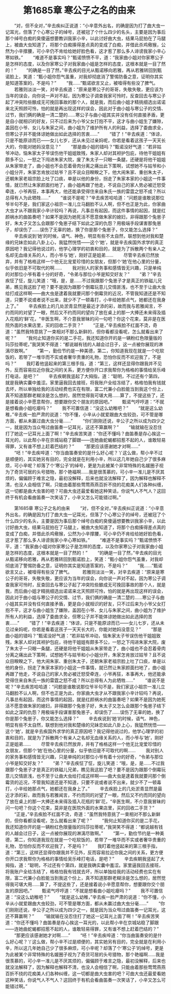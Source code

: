 # 　　第1685章 寒公子之名的由来
　　“对，但不全对，”辛去疾纠正说道：“小辛意外出名，的确是因为打了曲大虫一记耳光，但落了个心寒公子的绰号，还被冠了个什么四少的名头，主要是因为事后那个绰号白痴的臭傻逼想要教训我家小辛，以此讨好曲大虫，结果马屁拍在了马腿上，被曲大虫知道了，将那个白痴揍得差点真的变成了白痴，并借此杀鸡儆猴，公然为小辛撑腰，可小辛仍不肯给给她好脸色看，这才惹了那么多人诽谤我家小辛心寒如铁。”
　　“难道不是事实吗？”甄诺愤愤不平，道：“我家曲小姐对你家寒公子是怎样的态度，以及你家寒公子对我家曲小姐是怎样的态度，这根本就是一目了然的！”
　　“的确是一目了然，”辛去疾的目光从甄诺移向若雅，再从若雅转回到甄诺脸上，笑道：“甄小姐你怨气虽重，对我却彻底消了警惕防备之意，证明你其实是知道答案的，不是吗？”
　　“我……”甄诺欲言又止，被噎得有些没了脾气。
　　若雅则淡淡一笑，对辛去疾道：“原来是寒公子的哥哥，失敬失敬，更应该为当年的误会，向你说一声对不起，因为寒公子调查我家可怜时，反查回去与寒公子起了冲突险些酿成无可挽回事故的那个人，就是我，而后曲小姐才精挑细选出诺诺来北天照顾可怜，怕的就是再出现这样的误会，因此对于曲小姐与寒公子的交情、过节，我们俩的确是一清二楚的……寒公子与曲小姐其实并没有任何直接矛盾，更是自小就相识的好友，只不过后来为小爷父女打抱不平，这才与曲小姐生了嫌隙，盖因在小爷、女儿与朱家之间，曲小姐为了维护所有人的利益，选择了委曲求全，但寒公子并不能体谅她做出如此选择的苦衷……”
　　“错了！”辛去疾道：“体谅，只是不能原谅而已——女儿七岁，还从未见过亲妈呢，你若是看着这孩子一天天长大的，你能对她妈没意见？”
　　“那是曲小姐的错吗？”甄诺没好气道：“若非姑爷冲动，恼朱家太子爷误伤他干姐姐致残，朱家人却对其袒护包庇，待他干姐姐有颇多不公，一怒之下闯进朱家大院，废了朱太子一只眼一条腿，还硬是将他干姐姐从朱家带走了，曲小姐也不会忍着骨肉分离之痛出此下策啊，试想她不与姑爷和小小姐分开，朱家怎肯放过姑爷？且不说众目睽睽之下，他大闹朱家、重创朱太子，还朝朱家老祖宗脸上吐了口痰，单是以他的身份，拐走了朱家本家的小姐这一件事情，就已然让朱家颜面扫地了，曲小姐再跟了他走，不说自己的家人势必被迁怒受牵连，小爷再狂，本事再大，他还能承受得住来自朱氏一族的雷霆之怒不成？所以总得有人为此牺牲……”
　　“谁说不是呢？”辛去疾苦哈哈道：“问题是谁敢说那位爷半句不是，我们家这小祖宗一准儿立马翻脸不认人啊，但不也正是为此，你家曲大虫才从不跟我家小辛计较吗？再说，凡事总有起因，而这件事情的起因，就是红颜祸水的曲笛奏吧？如果不是因为她死活不愿意做朱家的媳妇，非得跟那个兔崽子好，朱太子又怎么会跟那个兔崽子结下如此之深的仇怨？用极端手段谋害那兔崽子，却误伤了……误伤了无辜的她，换了你是那个兔崽子，你又能怎么选择？”
　　辛去疾说到‘她’的时候，语气、神色，明显有些不太自然，联想到他对我和楚缘的兄妹恋如此八卦上心，我猛然恍悟——这个‘她’，就是辛去疾国外求学的真正原因吧？我记得他说过的，他学心理学的初衷和目的，就是为了拆散两个有亲人之名却无血缘关系的人，而小爷与‘她’，刚好正是姐弟……
　　尽管辛去疾已然放弃，并有了格格这样一个他无比宠爱珍惜的女朋友，但那个‘她’在他心里的分量，似乎依旧是不可取代的啊……
　　我对别人的家务事和感情皆无兴趣，只是单纯的对那位小爷有着十分的好奇，“令弟与那位小爷是知交好友？”
　　“弟？”辛去疾怔了怔，旋儿笑道：“哦，是，是……不过我跟那个兔崽子才是真正的铁磁儿兄弟，瞧见我这脸了吧？要不是因为跟那个倒霉玩意儿交情匪浅，也不至于让曲大虫给打成这样啊——曲大虫是逮着我就要问那个倒霉货的近况，不管我知道还是不知道，只要不说或者说不出来，就少不了一顿毒打，小辛给她那点气，她都还在我身上了。”
　　辛去疾脸上的几处淤青显然是最近才添的彩，故而我与若雅闻言，不约而同的对望了一眼，然后又不约而同的望向了放在桌上的那一大捧还未来得及插入花瓶的‘鲜’花，“辛医生啊，不介意我冒昧的问一句吧？你这个花束，莫非是在医院外面的水果店里，买的回收二手货？”
　　“正是，”辛去疾脸不红面不烫，奇道：“虽然我特意挑了一束相对不那么新鲜的，但你看都没看呢，怎么就看出来了呢？”
　　“我何止知道你买的是二手花，我还知道你开的是一辆粉红色限量版的玛莎拉蒂呢，”我哭笑不得道：“都说越有钱的人越会过日子，这一点被你展现的淋漓尽致啊。”
　　“第一，勤俭节约是一种美德，第二，你知道我现在就是一个吃软饭的，若带了一堆华而不实或者奢华贵重的礼物，恐怕你反而不欢迎我了，不是吗？”
　　我盯着他竖起来的第三根手指，道：“第三，这样还显得你跟我并不见外，反而容易拉近你我之间的关系，更方便你开口求我帮你为格格的事情给吴乐峰打电话，是吧？”
　　辛去疾朝我竖起了大拇指，道：“聪明，不过还有个第四，就是我确实囊中羞涩。家里逼我回去接班，将我账户全给冻结了，格格怕我有钱就去坏，所以单独给我的活动经费也实在有限，富二代兼小白脸能当到我这个份上，真不知道那群老糊涂是怎么想的，居然觉得我可堪大用……算了，不提这些了，还是接着说小辛愿意帮你，想要跟你交个朋友的原因吧。”
　　甄诺气哼哼道：“不就是想看曲小姐吃瘪吗？”
　　我不可置信道：“没这么幼稚吧？”
　　“就是这么幼稚，”辛去疾一脸严肃的说道：“你不懂，小辛从小就爱跟曲大虫较劲，可不管是哪方面，都从未赢过曲大虫分毫……”
　　“你们刚刚还说，辛公子之所以成为四少之一，就是因为当众甩过曲笛奏一记耳光，这还不算赢啊？”
　　“输就输在没忍住打了她这一记耳光上面了啊！”辛去疾苦笑道：“你还不懂吗？曲笛奏是存心挨这一耳光的，以此帮小辛在京城站稳了脚跟——连她曲蛇蝎都招惹不起的人，谁敢轻易得罪，又有谁不想上赶着巴结的？”
　　“那更应该感谢她才对啊……”
　　“呸！”辛去疾啐道：“你当曲笛奏安的是什么好心呢？丫这么做，帮小辛不过是顺便的，其实她另有目的，完全就是在利用小辛，所以这几年她自己少了很多麻烦，可小辛呢？却落了个‘寒公子’的绰号，更是为此被某个非常特殊的名媛圈子视为了奇货可居的头号猎物，那个艳福啊……我是很羡慕的，可小辛一准儿是不厌其烦的，偏偏顾于难言之隐，最初没解释，后来也就没法解释了，因为解释也解释不清，也没人会相信了啊，只能由着那些莺莺燕燕百折不挠的花痴美人们各种纠缠，这一切都是曲大虫害的吧？可曲大虫还最爱看她这种笑话，你说气人不气人？这回终于有机会看曲笛奏一次笑话了，小辛又怎么可能错过啊。”

　　第1685章 寒公子之名的由来
　　“对，但不全对，”辛去疾纠正说道：“小辛意外出名，的确是因为打了曲大虫一记耳光，但落了个心寒公子的绰号，还被冠了个什么四少的名头，主要是因为事后那个绰号白痴的臭傻逼想要教训我家小辛，以此讨好曲大虫，结果马屁拍在了马腿上，被曲大虫知道了，将那个白痴揍得差点真的变成了白痴，并借此杀鸡儆猴，公然为小辛撑腰，可小辛仍不肯给给她好脸色看，这才惹了那么多人诽谤我家小辛心寒如铁。”
　　“难道不是事实吗？”甄诺愤愤不平，道：“我家曲小姐对你家寒公子是怎样的态度，以及你家寒公子对我家曲小姐是怎样的态度，这根本就是一目了然的！”
　　“的确是一目了然，”辛去疾的目光从甄诺移向若雅，再从若雅转回到甄诺脸上，笑道：“甄小姐你怨气虽重，对我却彻底消了警惕防备之意，证明你其实是知道答案的，不是吗？”
　　“我……”甄诺欲言又止，被噎得有些没了脾气。
　　若雅则淡淡一笑，对辛去疾道：“原来是寒公子的哥哥，失敬失敬，更应该为当年的误会，向你说一声对不起，因为寒公子调查我家可怜时，反查回去与寒公子起了冲突险些酿成无可挽回事故的那个人，就是我，而后曲小姐才精挑细选出诺诺来北天照顾可怜，怕的就是再出现这样的误会，因此对于曲小姐与寒公子的交情、过节，我们俩的确是一清二楚的……寒公子与曲小姐其实并没有任何直接矛盾，更是自小就相识的好友，只不过后来为小爷父女打抱不平，这才与曲小姐生了嫌隙，盖因在小爷、女儿与朱家之间，曲小姐为了维护所有人的利益，选择了委曲求全，但寒公子并不能体谅她做出如此选择的苦衷……”
　　“错了！”辛去疾道：“体谅，只是不能原谅而已——女儿七岁，还从未见过亲妈呢，你若是看着这孩子一天天长大的，你能对她妈没意见？”
　　“那是曲小姐的错吗？”甄诺没好气道：“若非姑爷冲动，恼朱家太子爷误伤他干姐姐致残，朱家人却对其袒护包庇，待他干姐姐有颇多不公，一怒之下闯进朱家大院，废了朱太子一只眼一条腿，还硬是将他干姐姐从朱家带走了，曲小姐也不会忍着骨肉分离之痛出此下策啊，试想她不与姑爷和小小姐分开，朱家怎肯放过姑爷？且不说众目睽睽之下，他大闹朱家、重创朱太子，还朝朱家老祖宗脸上吐了口痰，单是以他的身份，拐走了朱家本家的小姐这一件事情，就已然让朱家颜面扫地了，曲小姐再跟了他走，不说自己的家人势必被迁怒受牵连，小爷再狂，本事再大，他还能承受得住来自朱氏一族的雷霆之怒不成？所以总得有人为此牺牲……”
　　“谁说不是呢？”辛去疾苦哈哈道：“问题是谁敢说那位爷半句不是，我们家这小祖宗一准儿立马翻脸不认人啊，但不也正是为此，你家曲大虫才从不跟我家小辛计较吗？再说，凡事总有起因，而这件事情的起因，就是红颜祸水的曲笛奏吧？如果不是因为她死活不愿意做朱家的媳妇，非得跟那个兔崽子好，朱太子又怎么会跟那个兔崽子结下如此之深的仇怨？用极端手段谋害那兔崽子，却误伤了……误伤了无辜的她，换了你是那个兔崽子，你又能怎么选择？”
　　辛去疾说到‘她’的时候，语气、神色，明显有些不太自然，联想到他对我和楚缘的兄妹恋如此八卦上心，我猛然恍悟——这个‘她’，就是辛去疾国外求学的真正原因吧？我记得他说过的，他学心理学的初衷和目的，就是为了拆散两个有亲人之名却无血缘关系的人，而小爷与‘她’，刚好正是姐弟……
　　尽管辛去疾已然放弃，并有了格格这样一个他无比宠爱珍惜的女朋友，但那个‘她’在他心里的分量，似乎依旧是不可取代的啊……
　　我对别人的家务事和感情皆无兴趣，只是单纯的对那位小爷有着十分的好奇，“令弟与那位小爷是知交好友？”
　　“弟？”辛去疾怔了怔，旋儿笑道：“哦，是，是……不过我跟那个兔崽子才是真正的铁磁儿兄弟，瞧见我这脸了吧？要不是因为跟那个倒霉玩意儿交情匪浅，也不至于让曲大虫给打成这样啊——曲大虫是逮着我就要问那个倒霉货的近况，不管我知道还是不知道，只要不说或者说不出来，就少不了一顿毒打，小辛给她那点气，她都还在我身上了。”
　　辛去疾脸上的几处淤青显然是最近才添的彩，故而我与若雅闻言，不约而同的对望了一眼，然后又不约而同的望向了放在桌上的那一大捧还未来得及插入花瓶的‘鲜’花，“辛医生啊，不介意我冒昧的问一句吧？你这个花束，莫非是在医院外面的水果店里，买的回收二手货？”
　　“正是，”辛去疾脸不红面不烫，奇道：“虽然我特意挑了一束相对不那么新鲜的，但你看都没看呢，怎么就看出来了呢？”
　　“我何止知道你买的是二手花，我还知道你开的是一辆粉红色限量版的玛莎拉蒂呢，”我哭笑不得道：“都说越有钱的人越会过日子，这一点被你展现的淋漓尽致啊。”
　　“第一，勤俭节约是一种美德，第二，你知道我现在就是一个吃软饭的，若带了一堆华而不实或者奢华贵重的礼物，恐怕你反而不欢迎我了，不是吗？”
　　我盯着他竖起来的第三根手指，道：“第三，这样还显得你跟我并不见外，反而容易拉近你我之间的关系，更方便你开口求我帮你为格格的事情给吴乐峰打电话，是吧？”
　　辛去疾朝我竖起了大拇指，道：“聪明，不过还有个第四，就是我确实囊中羞涩。家里逼我回去接班，将我账户全给冻结了，格格怕我有钱就去坏，所以单独给我的活动经费也实在有限，富二代兼小白脸能当到我这个份上，真不知道那群老糊涂是怎么想的，居然觉得我可堪大用……算了，不提这些了，还是接着说小辛愿意帮你，想要跟你交个朋友的原因吧。”
　　甄诺气哼哼道：“不就是想看曲小姐吃瘪吗？”
　　我不可置信道：“没这么幼稚吧？”
　　“就是这么幼稚，”辛去疾一脸严肃的说道：“你不懂，小辛从小就爱跟曲大虫较劲，可不管是哪方面，都从未赢过曲大虫分毫……”
　　“你们刚刚还说，辛公子之所以成为四少之一，就是因为当众甩过曲笛奏一记耳光，这还不算赢啊？”
　　“输就输在没忍住打了她这一记耳光上面了啊！”辛去疾苦笑道：“你还不懂吗？曲笛奏是存心挨这一耳光的，以此帮小辛在京城站稳了脚跟——连她曲蛇蝎都招惹不起的人，谁敢轻易得罪，又有谁不想上赶着巴结的？”
　　“那更应该感谢她才对啊……”
　　“呸！”辛去疾啐道：“你当曲笛奏安的是什么好心呢？丫这么做，帮小辛不过是顺便的，其实她另有目的，完全就是在利用小辛，所以这几年她自己少了很多麻烦，可小辛呢？却落了个‘寒公子’的绰号，更是为此被某个非常特殊的名媛圈子视为了奇货可居的头号猎物，那个艳福啊……我是很羡慕的，可小辛一准儿是不厌其烦的，偏偏顾于难言之隐，最初没解释，后来也就没法解释了，因为解释也解释不清，也没人会相信了啊，只能由着那些莺莺燕燕百折不挠的花痴美人们各种纠缠，这一切都是曲大虫害的吧？可曲大虫还最爱看她这种笑话，你说气人不气人？这回终于有机会看曲笛奏一次笑话了，小辛又怎么可能错过啊。”
